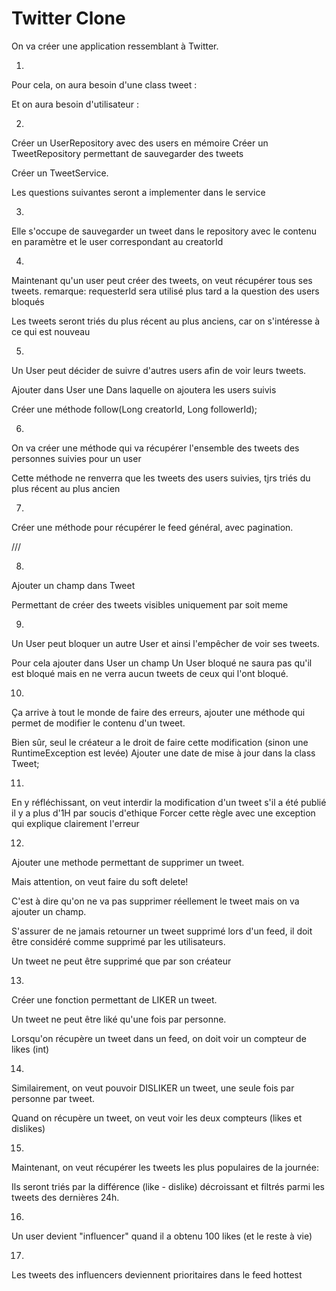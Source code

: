 # Twitter Clone

On va créer une application ressemblant à Twitter.

1)

Pour cela, on aura besoin d'une class tweet :

Et on aura besoin d'utilisateur :

2)

Créer un UserRepository avec des users en mémoire
Créer un TweetRepository permettant de sauvegarder des tweets

Créer un TweetService.

Les questions suivantes seront a implementer dans le service

3)

Elle s'occupe de sauvegarder un tweet dans le repository avec le contenu en paramètre et le user correspondant au
creatorId

4)

Maintenant qu'un user peut créer des tweets, on veut récupérer tous ses tweets.
remarque: requesterId sera utilisé plus tard a la question des users bloqués

Les tweets seront triés du plus récent au plus anciens, car on s'intéresse à ce qui est nouveau

5)

Un User peut décider de suivre d'autres users afin de voir leurs tweets.

Ajouter dans User une
Dans laquelle on ajoutera les users suivis

Créer une méthode follow(Long creatorId, Long followerId);

6)

On va créer une méthode qui va récupérer l'ensemble des tweets des personnes suivies pour un user

Cette méthode ne renverra que les tweets des users suivies, tjrs triés du plus récent au plus ancien

7)

Créer une méthode pour récupérer le feed général, avec pagination.

///

8)

Ajouter un champ dans Tweet

Permettant de créer des tweets visibles uniquement par soit meme

9)

Un User peut bloquer un autre User et ainsi l'empêcher de voir ses tweets.

Pour cela ajouter dans User un champ
Un User bloqué ne saura pas qu'il est bloqué mais en ne verra aucun tweets de ceux qui l'ont bloqué.

10)

Ça arrive à tout le monde de faire des erreurs, ajouter une méthode qui permet de modifier le contenu d'un tweet.

Bien sûr, seul le créateur a le droit de faire cette modification (sinon une RuntimeException est levée)
Ajouter une date de mise à jour dans la class Tweet;

11)

En y réfléchissant, on veut interdir la modification d'un tweet s'il a été publié il y a plus d'1H par soucis d'ethique
Forcer cette règle avec une exception qui explique clairement l'erreur

12)

Ajouter une methode permettant de supprimer un tweet.

Mais attention, on veut faire du soft delete!

C'est à dire qu'on ne va pas supprimer réellement le tweet mais on va ajouter un champ.

S'assurer de ne jamais retourner un tweet supprimé lors d'un feed, il doit être considéré comme supprimé par les
utilisateurs.

Un tweet ne peut être supprimé que par son créateur

13)

Créer une fonction permettant de LIKER un tweet.

Un tweet ne peut être liké qu'une fois par personne.

Lorsqu'on récupère un tweet dans un feed, on doit voir un compteur de likes (int)

14)

Similairement, on veut pouvoir DISLIKER un tweet, une seule fois par personne par tweet.

Quand on récupère un tweet, on veut voir les deux compteurs (likes et dislikes)

15)

Maintenant, on veut récupérer les tweets les plus populaires de la journée:

Ils seront triés par la différence (like - dislike) décroissant et filtrés parmi les tweets des dernières 24h.

16)

Un user devient "influencer" quand il a obtenu 100 likes (et le reste à vie)

17)

Les tweets des influencers deviennent prioritaires dans le feed hottest 